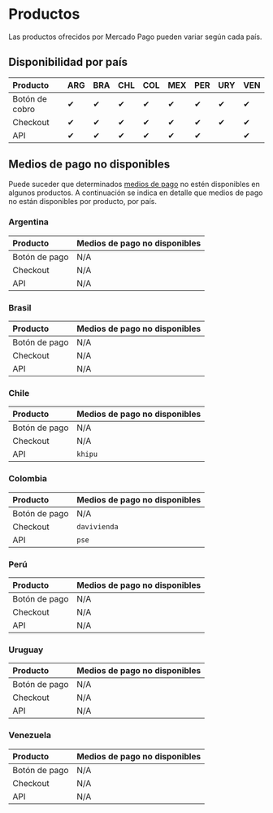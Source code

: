 # Productos

Las productos ofrecidos por Mercado Pago pueden variar según cada país.

## Disponibilidad por país

Producto                | ARG  | BRA  | CHL  | COL  | MEX  | PER  | URY  | VEN  |
:---------------------- |:---- |:---- |:---- |:---- |:---- |:---- |:---- |:---- |
Botón de cobro          | ✔    | ✔    | ✔    | ✔    | ✔    | ✔    | ✔    | ✔    |
Checkout                | ✔    | ✔    | ✔    | ✔    | ✔    | ✔    | ✔    | ✔    |
API                     | ✔    | ✔    | ✔    | ✔    | ✔    | ✔    |      | ✔    |

## Medios de pago no disponibles

Puede suceder que determinados [medios de pago]() no estén disponibles en algunos productos. A continuación se indica en detalle que medios de pago no están disponibles por producto, por país.

### Argentina

Producto                | Medios de pago no disponibles
:---------------------- |:------------------------------- |
Botón de pago           | N/A
Checkout                | N/A
API                     | N/A

### Brasil

Producto                | Medios de pago no disponibles
:---------------------- |:------------------------------- |
Botón de pago           | N/A
Checkout                | N/A
API                     | N/A

### Chile

Producto                | Medios de pago no disponibles
:---------------------- |:------------------------------- |
Botón de pago           | N/A
Checkout                | N/A
API                     | `khipu`

### Colombia

Producto                | Medios de pago no disponibles
:---------------------- |:------------------------------- |
Botón de pago           | N/A
Checkout                | `davivienda`
API                     | `pse`

### Perú

Producto                | Medios de pago no disponibles
:---------------------- |:------------------------------- |
Botón de pago           | N/A
Checkout                | N/A
API                     | N/A

### Uruguay

Producto                | Medios de pago no disponibles
:---------------------- |:------------------------------- |
Botón de pago           | N/A
Checkout                | N/A
API                     | N/A


### Venezuela

Producto                | Medios de pago no disponibles
:---------------------- |:------------------------------- |
Botón de pago           | N/A
Checkout                | N/A
API                     | N/A

